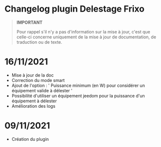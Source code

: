 # Changelog plugin Delestage Frixo

>**IMPORTANT**
>
>Pour rappel s'il n'y a pas d'information sur la mise à jour, c'est que celle-ci concerne uniquement de la mise à jour de documentation, de traduction ou de texte.

# 16/11/2021
- Mise à jour de la doc
- Correction du mode smart
- Ajout de l'option : ' Puissance minimum (en W) pour considérer un équipement valide à délester '
- Possibilité d'utiliser un équipement jeedom pour la puissance d'un équipement à délester
 - Amélioration des logs

# 09/11/2021
- Création du plugin

